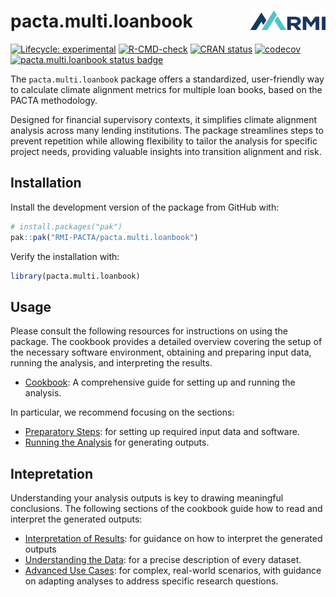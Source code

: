 # pacta.multi.loanbook <a href="https://rmi-pacta.github.io/pacta.multi.loanbook"><img src="man/figures/logo.png" align="right" height="31" /></a>


<!-- badges: start -->
[![Lifecycle: experimental](https://img.shields.io/badge/lifecycle-experimental-orange.svg)](https://lifecycle.r-lib.org/articles/stages.html#experimental)
[![R-CMD-check](https://github.com/RMI-PACTA/pacta.multi.loanbook/actions/workflows/R-CMD-check.yaml/badge.svg)](https://github.com/RMI-PACTA/pacta.multi.loanbook/actions/workflows/R-CMD-check.yaml)
[![CRAN
status](https://www.r-pkg.org/badges/version/pacta.multi.loanbook)](https://CRAN.R-project.org/package=pacta.multi.loanbook)
[![codecov](https://codecov.io/gh/RMI-PACTA/pacta.multi.loanbook/graph/badge.svg)](https://codecov.io/gh/RMI-PACTA/pacta.multi.loanbook)
[![pacta.multi.loanbook status badge](https://rmi-pacta.r-universe.dev/badges/pacta.multi.loanbook)](https://rmi-pacta.r-universe.dev/pacta.multi.loanbook)
<!-- badges: end -->

The `pacta.multi.loanbook` package offers a standardized, user-friendly way to calculate climate alignment metrics for multiple loan books, based on the PACTA methodology.

Designed for financial supervisory contexts, it simplifies climate alignment analysis across many lending institutions. The package streamlines steps to prevent repetition while allowing flexibility to tailor the analysis for specific project needs, providing valuable insights into transition alignment and risk.

## Installation
Install the development version of the package from GitHub with:

``` r
# install.packages("pak")
pak::pak("RMI-PACTA/pacta.multi.loanbook")
```

Verify the installation with: 
``` r
library(pacta.multi.loanbook)
```

## Usage

Please consult the following resources for instructions on using the package. The cookbook provides a detailed overview covering the setup of the necessary software environment, obtaining and preparing input data, running the analysis, and interpreting the results.

- [Cookbook](https://rmi-pacta.github.io/pacta.multi.loanbook/articles/cookbook.html): A comprehensive guide for setting up and running the analysis.

In particular, we recommend focusing on the sections:

- [Preparatory Steps](https://rmi-pacta.github.io/pacta.multi.loanbook/articles/cookbook.html#preparatory-steps): for setting up required input data and software.
- [Running the Analysis](https://rmi-pacta.github.io/pacta.multi.loanbook/articles/cookbook.html#running-the-analysis) for generating outputs.


## Intepretation

Understanding your analysis outputs is key to drawing meaningful conclusions. The following sections of the cookbook guide how to read and interpret the generated outputs:

- [Interpretation of Results](https://rmi-pacta.github.io/pacta.multi.loanbook/articles/cookbook.html#interpretation-of-results): for guidance on how to interpret the generated outputs
- [Understanding the Data](https://rmi-pacta.github.io/pacta.multi.loanbook/articles/data_dictionary.html): for a precise description of every dataset. 
- [Advanced Use Cases](https://rmi-pacta.github.io/pacta.multi.loanbook/articles/cookbook.html#advanced-use-cases): for complex, real-world scenarios, with guidance on adapting analyses to address specific research questions.
